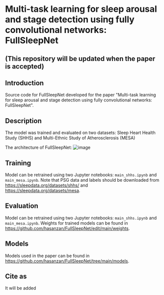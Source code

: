 # Multi-task learning for sleep arousal and stage detection using fully convolutional networks: FullSleepNet
## (This repository will be updated when the paper is accepted)
## Introduction
Source code for FullSleepNet developed for the paper "Multi-task learning for sleep arousal and stage detection using fully convolutional networks: FullSleepNet".

## Description
The model was trained and evaluated on two datasets: Sleep Heart Health Study (SHHS) and Multi-Ethnic Study of Atherosclerosis (MESA)

The architecture of FullSleepNet:
![image](https://user-images.githubusercontent.com/129799320/229633134-35311773-1f99-4b75-bf3f-29f7f9037ab9.png)

## Training
Model can be retrained using two Jupyter notebooks: `main_shhs.ipynb` and `main_mesa.ipynb`. Note that PSG data and labels should be downloaded from https://sleepdata.org/datasets/shhs/ and https://sleepdata.org/datasets/mesa.

## Evaluation
Model can be retrained using two Jupyter notebooks: `main_shhs.ipynb` and `main_mesa.ipynb`. Weights for trained models can be found in https://github.com/hasanzan/FullSleepNet/edit/main/weights.

## Models
Models used in the paper can be found in https://github.com/hasanzan/FullSleepNet/tree/main/models.

## Cite as
It will be added
